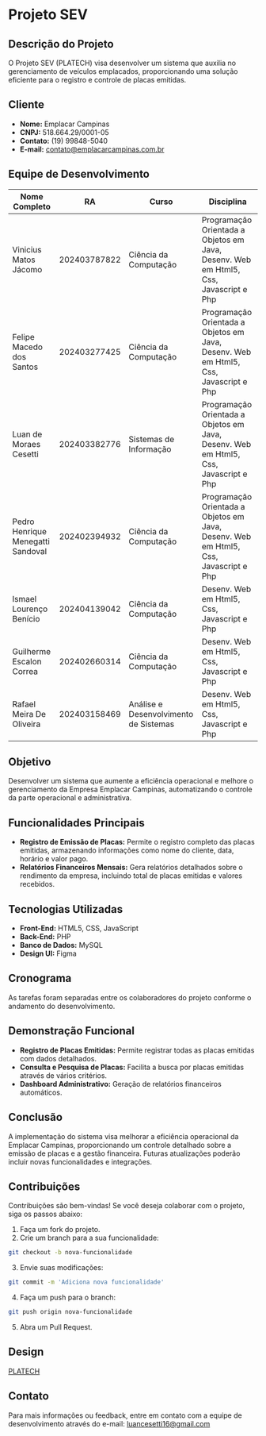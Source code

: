# Projeto SEV

## Descrição do Projeto
O Projeto SEV (PLATECH) visa desenvolver um sistema que auxilia no gerenciamento de veículos emplacados, proporcionando uma solução eficiente para o registro e controle de placas emitidas.

## Cliente
- **Nome:** Emplacar Campinas
- **CNPJ:** 518.664.29/0001-05
- **Contato:** (19) 99848-5040
- **E-mail:** [contato@emplacarcampinas.com.br](mailto:contato@emplacarcampinas.com.br)

## Equipe de Desenvolvimento
| Nome Completo                      | RA             | Curso                        | Disciplina                                                                 |
|------------------------------------|----------------|------------------------------|----------------------------------------------------------------------------|
| Vinicius Matos Jácomo              | 202403787822   | Ciência da Computação         | Programação Orientada a Objetos em Java, Desenv. Web em Html5, Css, Javascript e Php |
| Felipe Macedo dos Santos           | 202403277425   | Ciência da Computação         | Programação Orientada a Objetos em Java, Desenv. Web em Html5, Css, Javascript e Php |
| Luan de Moraes Cesetti             | 202403382776   | Sistemas de Informação        | Programação Orientada a Objetos em Java, Desenv. Web em Html5, Css, Javascript e Php |
| Pedro Henrique Menegatti Sandoval  | 202402394932   | Ciência da Computação         | Programação Orientada a Objetos em Java, Desenv. Web em Html5, Css, Javascript e Php |
| Ismael Lourenço Benício            | 202404139042   | Ciência da Computação         | Desenv. Web em Html5, Css, Javascript e Php                                             |
| Guilherme Escalon Correa           | 202402660314   | Ciência da Computação         | Desenv. Web em Html5, Css, Javascript e Php                                             |
| Rafael Meira De Oliveira           | 202403158469   | Análise e Desenvolvimento de Sistemas | Desenv. Web em Html5, Css, Javascript e Php                                             |



## Objetivo
Desenvolver um sistema que aumente a eficiência operacional e melhore o gerenciamento da Empresa Emplacar Campinas, automatizando o controle da parte operacional e administrativa.

## Funcionalidades Principais
- **Registro de Emissão de Placas:** Permite o registro completo das placas emitidas, armazenando informações como nome do cliente, data, horário e valor pago.
- **Relatórios Financeiros Mensais:** Gera relatórios detalhados sobre o rendimento da empresa, incluindo total de placas emitidas e valores recebidos.

## Tecnologias Utilizadas
- **Front-End:** HTML5, CSS, JavaScript
- **Back-End:** PHP
- **Banco de Dados:** MySQL
- **Design UI:** Figma

## Cronograma
As tarefas foram separadas entre os colaboradores do projeto conforme o andamento do desenvolvimento.

## Demonstração Funcional
- **Registro de Placas Emitidas:** Permite registrar todas as placas emitidas com dados detalhados.
- **Consulta e Pesquisa de Placas:** Facilita a busca por placas emitidas através de vários critérios.
- **Dashboard Administrativo:** Geração de relatórios financeiros automáticos.

## Conclusão
A implementação do sistema visa melhorar a eficiência operacional da Emplacar Campinas, proporcionando um controle detalhado sobre a emissão de placas e a gestão financeira. Futuras atualizações poderão incluir novas funcionalidades e integrações.

## Contribuições
Contribuições são bem-vindas! Se você deseja colaborar com o projeto, siga os passos abaixo:

1. Faça um fork do projeto.
2. Crie um branch para a sua funcionalidade:
```bash
git checkout -b nova-funcionalidade
```
3. Envie suas modificações:
```bash
git commit -m 'Adiciona nova funcionalidade'
```
4. Faça um push para o branch:
```bash
git push origin nova-funcionalidade
```
5. Abra um Pull Request.



## Design
[PLATECH](https://www.figma.com/design/FGcDsgse3rKjauRY2XxPUF/Platech?node-id=0-1&node-type=CANVAS)

## Contato
Para mais informações ou feedback, entre em contato com a equipe de desenvolvimento através do e-mail: [luancesetti16@gmail.com](mailto:luancesetti16@gmail.com)
